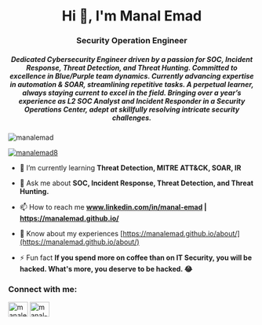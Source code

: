 <h1 align="center">Hi 👋, I'm Manal Emad</h1>
<h3 align="center"> Security Operation Engineer </h3>
<h5 align="center">Dedicated Cybersecurity Engineer driven by a passion for SOC, Incident Response, Threat Detection, and Threat Hunting. Committed to excellence in Blue/Purple team dynamics. Currently advancing expertise in automation & SOAR, streamlining repetitive tasks. A perpetual learner, always staying current to excel in the field. Bringing over a year’s experience as L2 SOC Analyst and Incident Responder in a Security Operations Center, adept at skillfully resolving intricate security challenges.</h5>

<p align="left"> <img src="https://komarev.com/ghpvc/?username=manalemad&label=Profile%20views&color=0e75b6&style=flat" alt="manalemad" /> </p>

<p align="left"> <a href="https://twitter.com/manalemad8" target="blank"><img src="https://img.shields.io/twitter/follow/manalemad8?logo=twitter&style=for-the-badge" alt="manalemad8" /></a> </p>

- 🌱 I’m currently learning **Threat Detection, MITRE ATT&CK, SOAR, IR**

- 💬 Ask me about **SOC, Incident Response, Threat Detection, and Threat Hunting.**

- 📫 How to reach me **www.linkedin.com/in/manal-emad | https://manalemad.github.io/**

- 📄 Know about my experiences [https://manalemad.github.io/about/](https://manalemad.github.io/about/)

- ⚡ Fun fact **If you spend more on coffee than on IT Security, you will be hacked. What's more, you deserve to be hacked. 😂**

<h3 align="left">Connect with me:</h3>
<p align="left">
<a href="https://twitter.com/manalemad8" target="blank"><img align="center" src="https://raw.githubusercontent.com/rahuldkjain/github-profile-readme-generator/master/src/images/icons/Social/twitter.svg" alt="manalemad8" height="30" width="40" /></a>
<a href="https://linkedin.com/in/manal-emad" target="blank"><img align="center" src="https://raw.githubusercontent.com/rahuldkjain/github-profile-readme-generator/master/src/images/icons/Social/linked-in-alt.svg" alt="manal-emad" height="30" width="40" /></a>
</p>



